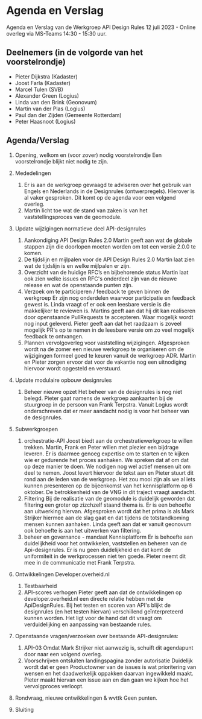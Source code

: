# Agenda en Verslag 

Agenda en Verslag van de Werkgroep API Design Rules 12 juli 2023 - Online overleg via MS-Teams 14:30 - 15:30 uur. 

## Deelnemers (in de volgorde van het voorstelrondje) 
- Pieter Dijkstra (Kadaster)
- Joost Farla (Kadaster)
- Marcel Tulen (SVB) 
- Alexander Green (Logius)
- Linda van den Brink (Geonovum)
- Martin van der Plas (Logius) 
- Paul dan der Zijden (Gemeente Rotterdam)
- Peter Haasnoot (Logius) 


## Agenda/Verslag

1. Opening, welkom en (voor zover) nodig voorstelrondje
Een voorstelrondje blijkt niet nodig te zijn. 
   
2. Mededelingen
   1. Er is aan de werkgroep gevraagd te adviseren over het gebruik van Engels en Nederlands in de Designrules (ontwerpregels). Hierover is al vaker gesproken. Dit komt op de agenda    voor een volgend overleg. 
   2. Martin licht toe wat de stand van zaken is van het vaststellingsproces van de geomodule. 

3. Update wijzigingen normatieve deel API-designrules
   1.	Aankondiging API Design Rules 2.0
Martin geeft aan wat de globale stappen zijn die doorlopen moeten worden om tot een versie 2.0.0 te komen.     
   2.	De tijdslijn en mijlpalen voor de API Design Rules 2.0
Martin laat zien wat de tijdslijn is en welke mijlpalen er zijn. 
   3.	Overzicht van de huidige RFC’s en bijbehorende status
Martin laat ook zien welke issues en RFC's onderdeel zijn van de nieuwe release en wat de openstaande punten zijn. 
   4.	Verzoek om te participeren / feedback te geven binnen de werkgroep
Er zijn nog onderdelen waarvoor participatie en feedback gewest is. Linda vraagt of er ook een leesbare versie is die makkelijker te reviewen is. Martins geeft aan dat hij dit kan realiseren door openstaande PullRequests te accepteren. Waar mogelijk wordt nog input geleverd. Pieter geeft aan dat het raadzaam is zoveel mogelijk PR's op te nemen in de leesbare versie om zo veel mogelijk feedback te ontvangen. 
   5.	Plannen vervolgoverleg voor vaststelling wijzigingen.
Afgesproken wordt na de zomer een nieuwe werkgroep te organiseren om de wijzigingen formeel goed te keuren vanuit de werkgroep ADR. Martin en Pieter zorgen ervoor dat voor de vakantie nog een uitnodiging hiervoor wordt opgesteld en verstuurd. 

4. Update modulaire opbouw designrules
   1. Beheer nieuwe opzet
Het beheer van de designrules is nog niet belegd. Pieter gaat namens de werkgroep aankaarten bij de stuurgroep in de persoon van Frank Terpstra. Vanuit Logius wordt onderschreven dat er meer aandacht nodig is voor het beheer van de designrules.  
5. Subwerkgroepen
   1. orchestratie-API
Joost biedt aan de orchestratiewerkgroep te willen trekken. Martin, Frank en Peter willen met plezier een bijdrage leveren. Er is daarmee genoeg expertise om te starten en te kijken wie er gedurende het proces aanhaken. We spreken dat af om dat op deze manier te doen. We nodigen nog wel actief mensen uit om deel te nemen. Joost levert hiervoor de tekst aan en Pieter stuurt dit rond aan de leden van de werkgroep. Het zou mooi zijn als we al iets kunnen presenteren op de bijeenkomst van het kennisplatform op 6 oktober. De betrokkenheid van de VNG in dit traject vraagt aandacht. 
   2. Filtering 
Bij de realisatie van de geomodule is duidelijk geworden dat filtering een groter op zizchzelf staand thema is. Er is een behoefte aan uitwerking hiervan. Afgesproken wordt dat het prima is als Mark Strijker hiermee aan de slag gaat en dat tijdens de totstandkoming mensen kunnen aanhaken. Linda geeft aan dat er vanuit geonovum ook behoefte is aan het uitwerken van filtering. 
   3. beheer en governance - mandaat Kennisplatform
Er is behoefte aan duidelijkheid voor het ontwikkelen, vaststellen en beheren van de Api-designrules. Er is nu geen duidelijkheid en dat komt de uniformiteit in de werkprocessen niet ten goede. Pieter neemt dit mee in de communicatie met Frank Terpstra. 
6. Ontwikkelingen Developer.overheid.nl
   1. Testbaarheid
   2. API-scores verhogen
Pieter geeft aan dat de ontwikkelingen op developer.overheid.nl een directe relatie hebben met de ApiDesignRules. Bij het testen en scoren van API's blijkt de designrules (en het testen hiervan) verschillend geïnterpreteerd kunnen worden. Het ligt voor de hand dat dit vraagt om verduidelijking en aanpassing van bestaande rules. 

7. Openstaande vragen/verzoeken over bestaande API-designrules:
   1. API-03
Omdat Mark Strijker niet aanwezig is, schuift dit agendapunt door naar een volgend overleg. 
   2. Voorschrijven ontsluiten landingspagina zonder autorisatie
Duidelijk wordt dat er geen Productowner van de issues is wat prioritering van wensen en het daadwerkelijk oppakken daarvan ingewikkeld maakt. Pieter maakt hiervan een issue aan en dan gaan we kijken hoe het vervolgproces verloopt. 
   
8. Rondvraag, nieuwe ontwikkelingen & wvttk
Geen punten. 
 
9. Sluiting

